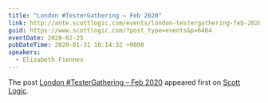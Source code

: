```yaml
---
title: "London #TesterGathering – Feb 2020"
link: http://ante.scottlogic.com/events/london-testergathering-feb-2020/
guid: https://www.scottlogic.com/?post_type=events&p=6484
eventDate: 2020-02-25
pubDateTime: 2020-01-31 16:14:32 +0000
speakers:
  - Elizabeth Fiennes
---
```


<p>The post <a rel="nofollow" href="http://ante.scottlogic.com/events/london-testergathering-feb-2020/">London #TesterGathering &#8211; Feb 2020</a> appeared first on <a rel="nofollow" href="http://ante.scottlogic.com">Scott Logic</a>.</p>